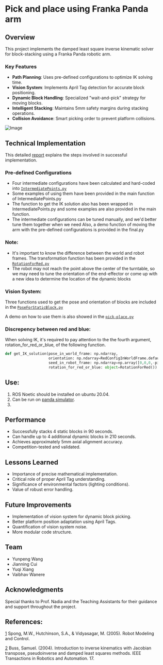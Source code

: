 # Pick and place using Franka Panda arm

## Overview
This project implements the damped least square inverse kinematic solver for block-stacking using a Franka Panda robotic arm.
### Key Features
- **Path Planning**: Uses pre-defined configurations to optimize IK solving time.
- **Vision System**: Implements April Tag detection for accurate block positioning.
- **Dynamic Block Handling**: Specialized "wait-and-pick" strategy for moving blocks.
- **Intelligent Stacking**: Maintains 5mm safety margins during stacking operations.
- **Collision Avoidance**: Smart picking order to prevent platform collisions.

![Image](https://github.com/vbwanere/Pick-and-place-using-Franka-Panda-arm/blob/main/doc/DSCF1747.jpg)


## Technical Implementation
This detailed [report](https://github.com/vbwanere/Pick-and-place-using-Franka-Panda-arm/blob/main/doc/Pick%20and%20Place%20with%20Franka%20Panda%20Arm-2023.pdf) explains the steps involved in successful implementation.
### Pre-defined Configurations
* Four intermediate configurations have been calculated and hard-coded into [```IntermediatePoints.py```](https://github.com/vbwanere/Pick-and-place-using-Franka-Panda-arm/blob/main/final/IntermediatePoints.py)
* Some examples of using them have been provided in the main function of IntermediatePoints.py
* The function to get the IK solution also has been wrapped in IntermediatePoints.py and some examples are also provided in the main function.
* The intermediate configurations can be tuned manually, and we'd better tune them together when we need Also, a demo function of moving the arm with the pre-defined configurations is provided in the final.py

### Note:
* It's important to know the difference between the world and robot frames. The transformation function has been provided in the [```RotationForRed.py```](https://github.com/vbwanere/Pick-and-place-using-Franka-Panda-arm/blob/main/final/RotationForRed.py)
* The robot may not reach the point above the center of the turntable, so we may need to tune the orientation of the end-effector or come up with a new idea to determine the location of the dynamic blocks

### Vision System:
Three functions used to get the pose and orientation of blocks are included in the [```PoseForStaticBlock.py```](https://github.com/vbwanere/Pick-and-place-using-Franka-Panda-arm/blob/main/final/PoseForStaticBlock.py)

A demo on how to use them is also showed in the [```pick-place.py```](https://github.com/vbwanere/Pick-and-place-using-Franka-Panda-arm/blob/main/final/pick-place.py)

### Discrepency between red and blue:
When solving IK, it's required to pay attention to the the fourth argument, rotation_for_red_or_blue, of the following function.

```python
def get_IK_solution(pose_in_world_frame: np.ndarray, 
                    orientation: np.ndarray=RedConfigInWorldFrame.default_end_effactor_orientation, 
                    seed_in_robot_frame: np.ndarray=np.array([0,0,0,-pi/2,0,pi/2,pi/4]),
                    rotation_for_red_or_blue: object=RotationForRed()):
```
## Use:
1. ROS Noetic should be installed on ubuntu 20.04.
2. Can be run on [panda simulator](https://github.com/justagist/panda_simulator/tree/noetic-devel).
3. 

## Performance
- Successfully stacks 4 static blocks in 90 seconds.
- Can handle up to 4 additional dynamic blocks in 210 seconds.
- Achieves approximately 5mm axial alignment accuracy.
- Competition-tested and validated.

## Lessons Learned
- Importance of precise mathematical implementation.
- Critical role of proper April Tag understanding.
- Significance of environmental factors (lighting conditions).
- Value of robust error handling.

## Future Improvements
- Implementation of vision system for dynamic block picking.
- Better platform position adaptation using April Tags.
- Quantification of vision system noise.
- More modular code structure.

## Team
- Yunpeng Wang
- Jianning Cui
- Yuqi Xiang
- Vaibhav Wanere

## Acknowledgments
Special thanks to Prof. Nadia and the Teaching Assistants for their guidance and support throughout the project.

## References:
[1](https://github.com/vbwanere/Pick-and-place-using-Franka-Panda-arm/blob/main/doc/Robot%20Modeling%20and%20Control%20by%20Spong.pdf) Spong, M.W., Hutchinson, S.A., & Vidyasagar, M. (2005). Robot Modeling and Control.

[2](https://github.com/vbwanere/Pick-and-place-using-Franka-Panda-arm/blob/main/doc/Introduction%20to%20IK%20with%20Jacobian%20Transpose%20Pseudoinverse%20and%20Damped%20Least%20Squares%20methods.pdf) Buss, Samuel. (2004). Introduction to inverse kinematics with Jacobian transpose, pseudoinverse and damped least squares methods. IEEE Transactions in Robotics and Automation. 17.

